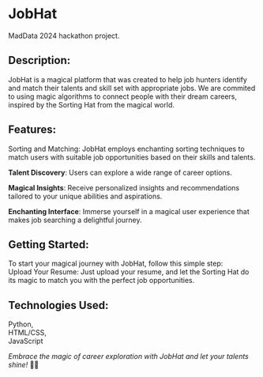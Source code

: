 # JobHat
MadData 2024 hackathon project.

## Description:
JobHat is a magical platform that was created to help job hunters identify and match their talents and skill set with appropriate jobs. We are commited to using magic algorithms to connect people with their dream careers, inspired by the Sorting Hat from the magical world.

## Features:
Sorting and Matching: JobHat employs enchanting sorting techniques to match users with suitable job opportunities based on their skills and talents.

**Talent Discovery**: Users can explore a wide range of career options.

**Magical Insights**: Receive personalized insights and recommendations tailored to your unique abilities and aspirations.

**Enchanting Interface**: Immerse yourself in a magical user experience that makes job searching a delightful journey.

## Getting Started:
To start your magical journey with JobHat, follow this simple step:
<br>
Upload Your Resume: Just upload your resume, and let the Sorting Hat do its magic to match you with the perfect job opportunities.

## Technologies Used:
Python,<br>
HTML/CSS,<br>
JavaScript


_Embrace the magic of career exploration with JobHat and let your talents shine!_ 🎩✨
